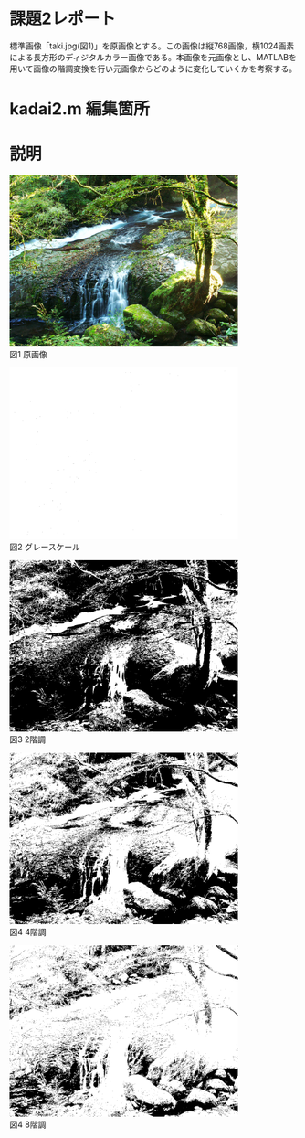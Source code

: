 # 課題2レポート
標準画像「taki.jpg(図1)」を原画像とする。この画像は縦768画像，横1024画素による長方形のディジタルカラー画像である。本画像を元画像とし、MATLABを用いて画像の階調変換を行い元画像からどのように変化していくかを考察する。

# kadai2.m 編集箇所

# 説明

<img src="https://github.com/SamuraiProject/lecture_image_processing/blob/master/images/origin/taki.jpg" width="400"><br />
図1 原画像  

<img src="https://github.com/SamuraiProject/lecture_image_processing/blob/master/images/kadai2/taki-grayscale.png" width="400"><br />
図2 グレースケール  

<img src="https://github.com/SamuraiProject/lecture_image_processing/blob/master/images/kadai2/taki-step2.png" width="400"><br />図3 2階調

<img src="https://github.com/SamuraiProject/lecture_image_processing/blob/master/images/kadai2/taki-step4.png" width="400"><br />図4 4階調
 
<img src="https://github.com/SamuraiProject/lecture_image_processing/blob/master/images/kadai2/taki-step8.png" width="400"> <br />図4 8階調

